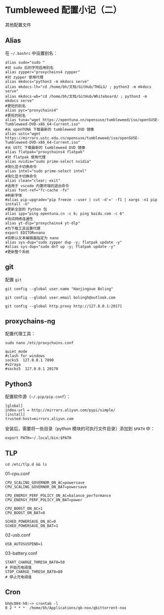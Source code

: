 # Tumbleweed 配置小记（二）

其他配置文件

## Alias

在 `~/.bashrc` 中设置别名：

```shell
alias sudo="sudo "
#对 sudo 后的字符启用别名
alias zypper="proxychains4 zypper"
#对 zypper 使用代理
alias mkdocs="python3 -m mkdocs serve"
alias mkdocs-lh="cd /home/bh/文档/GitHub/THGLG/ ; python3 -m mkdocs serve"
alias mkdocs-wb="cd /home/bh/文档/GitHub/Whiteboard/ ; python3 -m mkdocs serve"
#更短的别名
alias pyc="proxychains4"
#更短的别名
alias tuna="wget https://opentuna.cn/opensuse/tumbleweed/iso/openSUSE-Tumbleweed-DVD-x86_64-Current.iso"
#从 openTUNA 下载最新的 tumbleweed DVD 镜像
alias ustc="wget https://mirrors.ustc.edu.cn/opensuse/tumbleweed/iso/openSUSE-Tumbleweed-DVD-x86_64-Current.iso"
#从 USTC 下载最新的 tumbleweed DVD 镜像
alias flatpak="proxychains4 flatpak"
#对 flatpak 使用代理
alias nvidia="sudo prime-select nvidia"
#简化显卡切换命令
alias intel="sudo prime-select intel"
#简化显卡切换命令
alias clean="clear; exit"
#适用于 vscode 内置终端的退出命令
alias font-ref="fc-cache -fv"
#刷新字体
#alias pip-upgrade="pip freeze --user | cut -d'=' -f1 | xargs -n1 pip install -U"
#更新全部的 Python 包
alias ipp="ping opentuna.cn -c 6; ping baidu.com -c 6"
#测试网络连通性
alias yt-dlp="proxychains4 yt-dlp"
#为下载工具设置代理
export EDITOR=nano
#将默认文本编辑器指定为 nano
alias sys-dup="sudo zypper dup -y; flatpak update -y"
#alias sys-dup="sudo dnf up -y; flatpak update -y"
#更新整个系统
```

## git

配置 `git`

```
git config --global user.name "Hanjingxue Boling"
```
```
git config --global user.email bolingh@outlook.com
```
```
git config --global http.proxy http://127.0.0.1:20171
```

## proxychains-ng

配置代理工具：

```
sudo nano /etc/proxychains.conf
```
```shell
quiet_mode
#clash for windows
socks5  127.0.0.1 7890
#v2raya
#socks5  127.0.0.1 20170
```

## Python3

配置软件源（`~/.pip/pip.conf`）：

```
[global]
index-url = http://mirrors.aliyun.com/pypi/simple/
[install]
trusted-host=mirrors.aliyun.com
```

安装后，需要将一些目录（python 模块的可执行文件目录）添加到 `$PATH` 中：

```
export PATH=~/.local/bin:$PATH
```

## TLP

```
cd /etc/tlp.d && ls
```

01-cpu.conf

```
CPU_SCALING_GOVERNOR_ON_AC=powersave
CPU_SCALING_GOVERNOR_ON_BAT=powersave

CPU_ENERGY_PERF_POLICY_ON_AC=balance_performance
CPU_ENERGY_PERF_POLICY_ON_BAT=power

CPU_BOOST_ON_AC=1
CPU_BOOST_ON_BAT=0

SCHED_POWERSAVE_ON_AC=0
SCHED_POWERSAVE_ON_BAT=1
```

02-usb.conf

```
USB_AUTOSUSPEND=1
```

03-battery.conf

```
START_CHARGE_THRESH_BAT0=50
# 开始充电阈值
STOP_CHARGE_THRESH_BAT0=80
# 停止充电阈值
```

## Cron

```shell
bh@c004-h0:~> crontab -l
0 2 * * *  /home/bh/Applications/qb-nox/qbittorrent-nox
```
